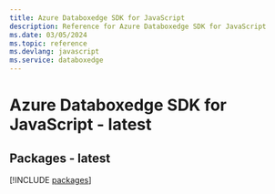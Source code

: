 ```yaml
---
title: Azure Databoxedge SDK for JavaScript
description: Reference for Azure Databoxedge SDK for JavaScript
ms.date: 03/05/2024
ms.topic: reference
ms.devlang: javascript
ms.service: databoxedge
---
```

# Azure Databoxedge SDK for JavaScript - latest
## Packages - latest
[!INCLUDE [packages](databoxedge-index.md)]